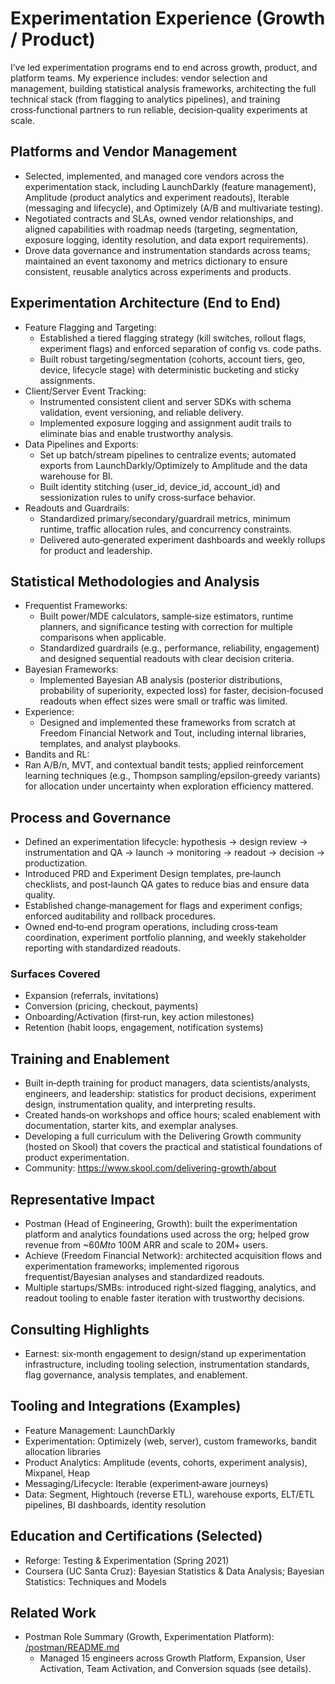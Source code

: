 # Experimentation Experience (Growth / Product)

I’ve led experimentation programs end to end across growth, product, and platform teams. My experience includes: vendor selection and management, building statistical analysis frameworks, architecting the full technical stack (from flagging to analytics pipelines), and training cross‑functional partners to run reliable, decision‑quality experiments at scale.

## Platforms and Vendor Management

- Selected, implemented, and managed core vendors across the experimentation stack, including LaunchDarkly (feature management), Amplitude (product analytics and experiment readouts), Iterable (messaging and lifecycle), and Optimizely (A/B and multivariate testing).
- Negotiated contracts and SLAs, owned vendor relationships, and aligned capabilities with roadmap needs (targeting, segmentation, exposure logging, identity resolution, and data export requirements).
- Drove data governance and instrumentation standards across teams; maintained an event taxonomy and metrics dictionary to ensure consistent, reusable analytics across experiments and products.

## Experimentation Architecture (End to End)

- Feature Flagging and Targeting:
    - Established a tiered flagging strategy (kill switches, rollout flags, experiment flags) and enforced separation of config vs. code paths.
    - Built robust targeting/segmentation (cohorts, account tiers, geo, device, lifecycle stage) with deterministic bucketing and sticky assignments.
- Client/Server Event Tracking:
    - Instrumented consistent client and server SDKs with schema validation, event versioning, and reliable delivery.
    - Implemented exposure logging and assignment audit trails to eliminate bias and enable trustworthy analysis.
- Data Pipelines and Exports:
    - Set up batch/stream pipelines to centralize events; automated exports from LaunchDarkly/Optimizely to Amplitude and the data warehouse for BI.
    - Built identity stitching (user_id, device_id, account_id) and sessionization rules to unify cross‑surface behavior.
- Readouts and Guardrails:
    - Standardized primary/secondary/guardrail metrics, minimum runtime, traffic allocation rules, and concurrency constraints.
    - Delivered auto‑generated experiment dashboards and weekly rollups for product and leadership.

## Statistical Methodologies and Analysis

- Frequentist Frameworks:
  - Built power/MDE calculators, sample‑size estimators, runtime planners, and significance testing with correction for multiple comparisons when applicable.
  - Standardized guardrails (e.g., performance, reliability, engagement) and designed sequential readouts with clear decision criteria.
- Bayesian Frameworks:
  - Implemented Bayesian AB analysis (posterior distributions, probability of superiority, expected loss) for faster, decision‑focused readouts when effect sizes were small or traffic was limited.
- Experience:
  - Designed and implemented these frameworks from scratch at Freedom Financial Network and Tout, including internal libraries, templates, and analyst playbooks.
 - Bandits and RL:
  - Ran A/B/n, MVT, and contextual bandit tests; applied reinforcement learning techniques (e.g., Thompson sampling/epsilon‑greedy variants) for allocation under uncertainty when exploration efficiency mattered.

## Process and Governance

- Defined an experimentation lifecycle: hypothesis → design review → instrumentation and QA → launch → monitoring → readout → decision → productization.
- Introduced PRD and Experiment Design templates, pre‑launch checklists, and post‑launch QA gates to reduce bias and ensure data quality.
- Established change‑management for flags and experiment configs; enforced auditability and rollback procedures.
 - Owned end‑to‑end program operations, including cross‑team coordination, experiment portfolio planning, and weekly stakeholder reporting with standardized readouts.

### Surfaces Covered

- Expansion (referrals, invitations)
- Conversion (pricing, checkout, payments)
- Onboarding/Activation (first‑run, key action milestones)
- Retention (habit loops, engagement, notification systems)

## Training and Enablement

- Built in‑depth training for product managers, data scientists/analysts, engineers, and leadership: statistics for product decisions, experiment design, instrumentation quality, and interpreting results.
- Created hands‑on workshops and office hours; scaled enablement with documentation, starter kits, and exemplar analyses.
- Developing a full curriculum with the Delivering Growth community (hosted on Skool) that covers the practical and statistical foundations of product experimentation.
- Community: https://www.skool.com/delivering-growth/about

## Representative Impact

- Postman (Head of Engineering, Growth): built the experimentation platform and analytics foundations used across the org; helped grow revenue from ~$60M to ~$100M ARR and scale to 20M+ users.
- Achieve (Freedom Financial Network): architected acquisition flows and experimentation frameworks; implemented rigorous frequentist/Bayesian analyses and standardized readouts.
- Multiple startups/SMBs: introduced right‑sized flagging, analytics, and readout tooling to enable faster iteration with trustworthy decisions.

## Consulting Highlights

- Earnest: six‑month engagement to design/stand up experimentation infrastructure, including tooling selection, instrumentation standards, flag governance, analysis templates, and enablement.

## Tooling and Integrations (Examples)

- Feature Management: LaunchDarkly
- Experimentation: Optimizely (web, server), custom frameworks, bandit allocation libraries
- Product Analytics: Amplitude (events, cohorts, experiment analysis), Mixpanel, Heap
- Messaging/Lifecycle: Iterable (experiment‑aware journeys)
- Data: Segment, Hightouch (reverse ETL), warehouse exports, ELT/ETL pipelines, BI dashboards, identity resolution

## Education and Certifications (Selected)

- Reforge: Testing & Experimentation (Spring 2021)
- Coursera (UC Santa Cruz): Bayesian Statistics & Data Analysis; Bayesian Statistics: Techniques and Models

## Related Work

- Postman Role Summary (Growth, Experimentation Platform): [/postman/README.md](/postman/README.md)
  - Managed 15 engineers across Growth Platform, Expansion, User Activation, Team Activation, and Conversion squads (see details).
